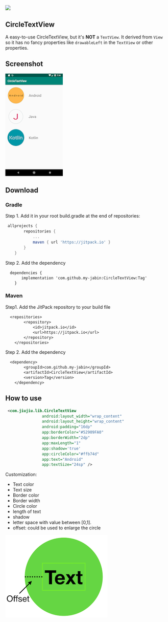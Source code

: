 [![](https://jitpack.io/v/my-jabin/CircleTextView.svg)](https://jitpack.io/#my-jabin/CircleTextView)

## CircleTextView

A easy-to-use CircleTextView, but it's **NOT** a `TextView`. It derived from `View` so it has no fancy properties like `drawableLeft` in the `TextView` or other properties.  

## Screenshot
![screenshot](images/screenshot.png)

## Download

### Gradle
Step 1. Add it in your root build.gradle at the end of repositories:

``` gradle
 allprojects {
		repositories {
			...
			maven { url 'https://jitpack.io' }
		}
	}
```
Step 2. Add the dependency

```
  dependencies {
	   implementation 'com.github.my-jabin:CircleTextView:Tag'
	}
```

### Maven
Step1. Add the JitPack repository to your build file
```
  <repositories>
		<repository>
		    <id>jitpack.io</id>
		    <url>https://jitpack.io</url>
		</repository>
	</repositories>
```
Step 2. Add the dependency
```
  <dependency>
	    <groupId>com.github.my-jabin</groupId>
	    <artifactId>CircleTextView</artifactId>
	    <version>Tag</version>
	</dependency>
```


## How to use
``` xml
 <com.jiujiu.lib.CircleTextView
                android:layout_width="wrap_content"
                android:layout_height="wrap_content"
                android:padding="16dp"
                app:borderColor="#52909FA0"
                app:borderWidth="2dp"
                app:maxLength="1"
                app:shadow='true'
                app:circleColor="#ffb74d"
                app:text="Android"
                app:textSize="24sp" />
```

Customization:
* Text color
* Text size
* Border color
* Border width
* Circle color
* length of text
* shadow
* letter space with value between \[0,1\].
* offset: could be used to enlarge the circle

![](images/offset.png)
